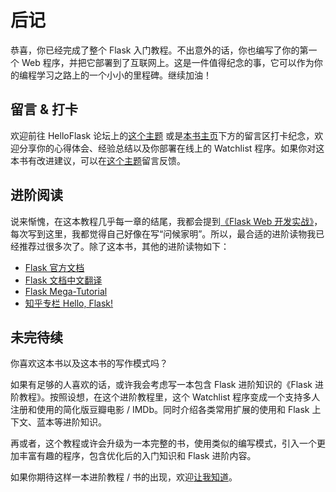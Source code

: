 # 后记

恭喜，你已经完成了整个 Flask 入门教程。不出意外的话，你也编写了你的第一个 Web 程序，并把它部署到了互联网上。这是一件值得纪念的事，它可以作为你的编程学习之路上的一个小小的里程碑。继续加油！


## 留言 & 打卡

欢迎前往 HelloFlask 论坛上的[这个主题](https://discuss.helloflask.com/t/topic/64) 或是[本书主页](http://helloflask.com/book/3)下方的留言区打卡纪念，欢迎分享你的心得体会、经验总结以及你部署在线上的 Watchlist 程序。如果你对这本书有改进建议，可以在[这个主题](https://discuss.helloflask.com/t/topic/502)留言反馈。


## 进阶阅读

说来惭愧，在这本教程几乎每一章的结尾，我都会提到[《Flask Web 开发实战》](http://helloflask.com/book/1)，每次写到这里，我都觉得自己好像在写“问候家明”。所以，最合适的进阶读物我已经推荐过很多次了。除了这本书，其他的进阶读物如下：

* [Flask 官方文档](https://flask.palletsprojects.com/)
* [Flask 文档中文翻译](https://flask-zh.readthedocs.io/)
* [Flask Mega-Tutorial](https://blog.miguelgrinberg.com/post/the-flask-mega-tutorial-part-i-hello-world)
* [知乎专栏 Hello, Flask!](https://zhuanlan.zhihu.com/flask)


## 未完待续

你喜欢这本书以及这本书的写作模式吗？

如果有足够的人喜欢的话，或许我会考虑写一本包含 Flask 进阶知识的《Flask 进阶教程》。按照设想，在这个进阶教程里，这个 Watchlist 程序变成一个支持多人注册和使用的简化版豆瓣电影 / IMDb。同时介绍各类常用扩展的使用和 Flask 上下文、蓝本等进阶知识。

再或者，这个教程或许会升级为一本完整的书，使用类似的编写模式，引入一个更加丰富有趣的程序，包含优化后的入门知识和 Flask 进阶内容。

如果你期待这样一本进阶教程 / 书的出现，欢迎[让我知道](https://discuss.helloflask.com/t/topic/64)。
